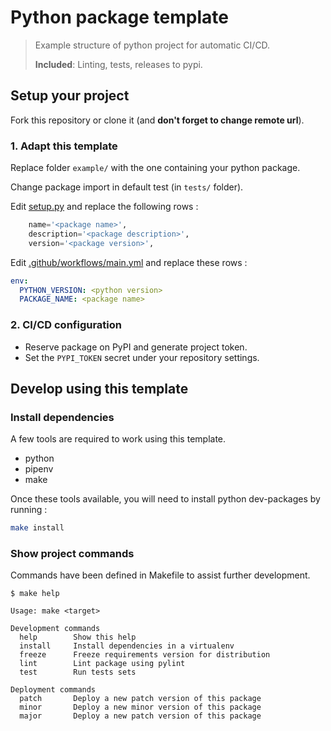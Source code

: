 # Python package template

> Example structure of python project for automatic CI/CD.
>
> **Included**: Linting, tests, releases to pypi.

## Setup your project

Fork this repository or clone it (and **don't forget to change remote url**).

### 1. Adapt this template

Replace folder `example/` with the one containing your python package.

Change package import in default test (in `tests/` folder).

Edit [setup.py](setup.py) and replace the following rows :

```python
    name='<package name>',
    description='<package description>',
    version='<package version>',
```

Edit [.github/workflows/main.yml](.github/workflows/main.yml) and replace these rows :

```yaml
env:
  PYTHON_VERSION: <python version>
  PACKAGE_NAME: <package name>
```

### 2. CI/CD configuration

- Reserve package on PyPI and generate project token.
- Set the `PYPI_TOKEN` secret under your repository settings.


## Develop using this template

### Install dependencies

A few tools are required to work using this template.

- python
- pipenv
- make

Once these tools available, you will need to install python dev-packages by running :
```bash
make install
```

### Show project commands

Commands have been defined in Makefile to assist further development.

```
$ make help

Usage: make <target>

Development commands
  help        Show this help
  install     Install dependencies in a virtualenv
  freeze      Freeze requirements version for distribution
  lint        Lint package using pylint
  test        Run tests sets

Deployment commands
  patch       Deploy a new patch version of this package
  minor       Deploy a new minor version of this package
  major       Deploy a new patch version of this package
```
